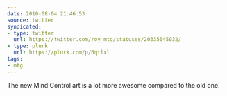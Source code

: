 ```yaml
---
date: 2010-08-04 21:46:53
source: twitter
syndicated:
- type: twitter
  url: https://twitter.com/roy_mtg/statuses/20335645032/
- type: plurk
  url: https://plurk.com/p/6qtlxl
tags:
- mtg
---
```


The new Mind Control art is a lot more awesome compared to the old one.